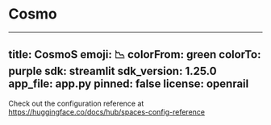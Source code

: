 # Cosmo
---
title: CosmoS
emoji: 📉
colorFrom: green
colorTo: purple
sdk: streamlit
sdk_version: 1.25.0
app_file: app.py
pinned: false
license: openrail
---

Check out the configuration reference at https://huggingface.co/docs/hub/spaces-config-reference
